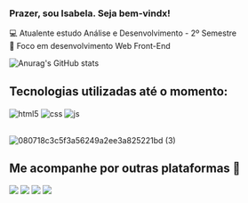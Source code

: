 ### Prazer, sou Isabela. Seja bem-vindx! 

💻 Atualente estudo Análise e Desenvolvimento - 2º Semestre
<br>
🌱 Foco em desenvolvimento Web Front-End 

![Anurag's GitHub stats](https://github-readme-stats.vercel.app/api?username=belacodeex&show_icons=true&theme=radical)
 
 ## Tecnologias utilizadas até o momento:

 <div style="display: inline_block">
  <img align="center" alt="html5" src="https://img.shields.io/badge/HTML5-E34F26?style=for-the-badge&logo=html5&logoColor=white" />
  <img align="center" alt="css" src="https://img.shields.io/badge/CSS3-1572B6?style=for-the-badge&logo=css3&logoColor=white" />
  <img align="center" alt="js" src="https://img.shields.io/badge/JavaScript-F7DF1E?style=for-the-badge&logo=javascript&logoColor=black" />
</div><br/>
 
 ![080718c3c5f3a56249a2ee3a825221bd (3)](https://user-images.githubusercontent.com/107327264/210788802-7b66f245-35f1-4c58-a214-b9a2aea45f1f.gif)
 
 ## Me acompanhe por outras plataformas 🚀
<div>
  <a href="https://www.linkedin.com/in/isabela-monteiro-b58026228/" target="_blank"><img src="https://img.shields.io/badge/-LinkedIn-%230077B5?style=for-the-badge&logo=linkedin&logoColor=white" target="_blank"></a> 
  <a href="https://instagram.com/_beelamoon" target="_blank"><img src="https://img.shields.io/badge/-Instagram-%23E4405F?style=for-the-badge&logo=instagram&logoColor=white" target="_blank"></a> 
  <a href = "mailto:isabelamonteiro_code@hotmail.com"><img src="https://img.shields.io/badge/Microsoft_Outlook-0078D4?style=for-the-badge&logo=microsoft-outlook&logoColor=white" target="_blank"></a>
  <a href="https://medium.com/@isabela_monteiro2011"><img src="https://img.shields.io/badge/Medium-12100E?style=for-the-badge&logo=medium&logoColor=white" target="_blank"></a>
</div>
 
